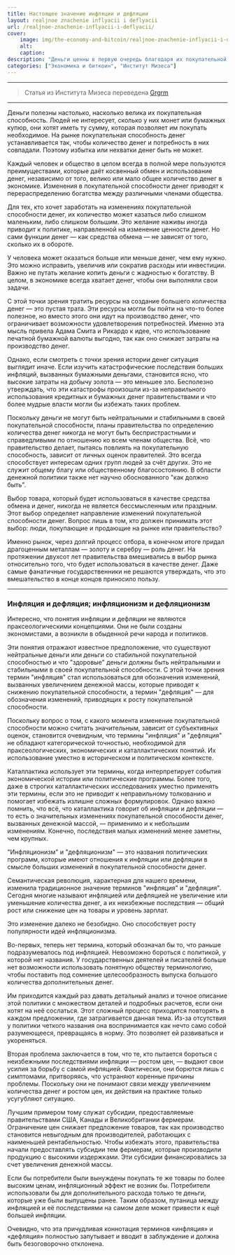 ```yaml
---
title: Настоящее значение инфляции и дефляции
layout: realjnoe znachenie inflyacii i deflyacii
url: /realjnoe-znachenie-inflyacii-i-deflyacii/
cover:
    image: img/the-economy-and-bitcoin/realjnoe-znachenie-inflyacii-i-deflyacii/0id.png
    alt: 
    caption: 
description: "Деньги ценны в первую очередь благодаря их покупательной способности, а не их количеству."
categories: ["Экономика и биткоин", "Институт Мизеса"]
---
```


-----

> Статья из Института Мизеса переведена [Grgrm](https://iris.to/npub1qzr3j58q0gwfhqdj33pc8wtfaj9ffn7nrdt6p7p7tvn0qrf7e0wsggv43p "Nostr")

-----

Деньги полезны настолько, насколько велика их покупательная способность. Людей не интересует, сколько у них монет или бумажных купюр, они хотят иметь ту сумму, которая позволяет им покупать необходимое. На рынке покупательная способность денег устанавливается так, чтобы количество денег и потребность в них совпадали. Поэтому избытка или нехватки денег быть не может.

Каждый человек и общество в целом всегда в полной мере пользуются преимуществами, которые даёт косвенный обмен и использование денег, независимо от того, велико или мало общее количество денег в экономике. Изменения в покупательной способности денег приводят к перераспределению богатства между различными членами общества.

Для тех, кто хочет заработать на изменениях покупательной способности денег, их количество может казаться либо слишком маленьким, либо слишком большим. Это желание наживы иногда приводит к политике, направленной на изменение ценности денег. Но сами функции денег — как средства обмена — не зависят от того, сколько их в обороте.

У человека может оказаться больше или меньше денег, чем ему нужно. Это можно исправить, увеличив или сократив расходы или инвестиции. Важно не путать желание копить деньги с жадностью к богатству. В целом, в экономике всегда хватает денег, чтобы они выполняли свои задачи.

С этой точки зрения тратить ресурсы на создание большего количества денег — это пустая трата. Эти ресурсы могли бы пойти на что-то более полезное, но вместо этого они идут на производство денег, что ограничивает возможности удовлетворения потребностей. Именно эта мысль привела Адама Смита и Рикардо к идее, что использование печатной бумажной валюты выгодно, так как оно снижает затраты на производство денег.

Однако, если смотреть с точки зрения истории денег ситуация выглядит иначе. Если изучить катастрофические последствия больших инфляций, вызванных бумажными деньгами, становится ясно, что высокие затраты на добычу золота — это меньшее зло. Бесполезно утверждать, что эти катастрофы произошли из-за неправильного использования кредитных и бумажных денег правительствами и что более мудрые власти могли бы избежать таких проблем.

Поскольку деньги не могут быть нейтральными и стабильными в своей покупательной способности, планы правительства по определению количества денег никогда не могут быть беспристрастными и справедливыми по отношению ко всем членам общества. Всё, что правительство делает, пытаясь повлиять на покупательную способность, зависит от личных оценок правителей. Это всегда способствует интересам одних групп людей за счёт других. Это не служит общему благу или общественному благосостоянию. В области денежной политики также нет научно обоснованного "как должно быть".

Выбор товара, который будет использоваться в качестве средства обмена и денег, никогда не является бессмысленным или праздным. Этот выбор определяет направление изменений покупательной способности денег. Вопрос лишь в том, кто должен принимать этот выбор: люди, покупающие и продающие на рынке или правительство?

Именно рынок, через долгий процесс отбора, в конечном итоге придал драгоценным металлам — золоту и серебру — роль денег. На протяжении двухсот лет правительства вмешивались в выбор рынка относительно того, что будет использоваться в качестве денег. Даже самые фанатичные государственники не решаются утверждать, что это вмешательство в конце концов приносило пользу.

-----

### <h3>Инфляция и дефляция; инфляционизм и дефляционизм</h3>

Интересно, что понятия инфляции и дефляции не являются праксеологическими концепциями. Они не были созданы экономистами, а возникли в обыденной речи народа и политиков.

Эти понятия отражают известное предположение, что существуют нейтральные деньги или деньги со стабильной покупательной способностью и что "здоровые" деньги должны быть нейтральными и стабильными в своей покупательной способности. С этой точки зрения термин "инфляция" стал использоваться для обозначения изменений, вызванных увеличением денежной массы, которые приводят к снижению покупательной способности, а термин "дефляция" — для обозначения изменений, приводящих к росту покупательной способности.

Поскольку вопрос о том, с какого момента изменение покупательной способности можно считать значительным, зависит от субъективных оценок, становится очевидным, что термины "инфляция" и "дефляция" не обладают категорической точностью, необходимой для праксеологических, экономических и каталлактических понятий. Их использование уместно в историческом и политическом контексте.

Каталлактика использует эти термины, когда интерпретирует события экономической истории или политические программы. Более того, даже в строгих каталлактических исследованиях уместно применять эти термины, если это не приводит к неправильному толкованию и помогает избежать излишне сложных формулировок. Однако важно помнить, что всё, что каталлактика говорит об инфляции и дефляции — то есть о значительных изменениях покупательной способности денег, вызванных денежной массой, — применимо и к небольшим изменениям. Конечно, последствия малых изменений менее заметны, чем крупных.

"Инфляционизм" и "дефляционизм" — это названия политических программ, которые имеют отношения к инфляции или дефляции в смысле больших изменений в покупательной способности денег.

Семантическая революция, характерная для нашего времени, изменила традиционное значение терминов "инфляция" и "дефляция". Сегодня многие называют инфляцией или дефляцией не увеличение или уменьшение количества денег, а их неизбежные последствия — общий рост или снижение цен на товары и уровень зарплат.

Это изменение далеко не безобидно. Оно способствует росту популярности идей инфляционизма.

Во-первых, теперь нет термина, который обозначал бы то, что раньше подразумевалось под инфляцией. Невозможно бороться с политикой, у которой нет названия. У государственных деятелей и писателей больше нет возможности использовать понятную обществу терминологию, чтобы поставить под сомнение целесообразность выпуска большого количества дополнительных денег.

Им приходится каждый раз давать детальный анализ и точное описание этой политики с множеством деталей и подробных расчетов, если они хотят на неё сослаться. Этот сложный процесс приходится повторять в каждом предложении, где затрагивается данная тема. Из-за отсутствия у политики четкого названия она воспринимается как нечто само собой разумеющееся, превращаясь в норму. Это позволяет ей развиваться и укореняться.

Вторая проблема заключается в том, что те, кто пытается бороться с неизбежными последствиями инфляции — ростом цен, — выдают свои усилия за борьбу с самой инфляцией. Фактически, они борются лишь с симптомами, притворяясь, что устраняют коренные причины проблемы. Поскольку они не понимают связи между увеличением количества денег и ростом цен, их действия на практике только усугубляют ситуацию.

Лучшим примером тому служат субсидии, предоставляемые правительствами США, Канады и Великобритании фермерам. Ограничение цен снижает предложение товаров, так как производство становится невыгодным для производителей, работающих с наименьшей рентабельностью. Чтобы избежать этого, правительства начали предоставлять субсидии тем фермерам, которые производили продукцию с высокими издержками. Эти субсидии финансировались за счет увеличения денежной массы.

Если бы потребители были вынуждены покупать те же товары по более высоким ценам, инфляционный эффект не возник бы. Потребители использовали бы для дополнительного расхода только те деньги, которые уже были выпущены ранее. Таким образом, путаница между инфляцией и её последствиями на самом деле может привести к ещё большей инфляции.

Очевидно, что эта причудливая коннотация терминов «инфляция» и «дефляция» полностью запутывает и вводит в заблуждение и должна быть безоговорочно отклонена.
